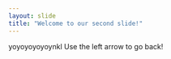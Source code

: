 ```yaml
---
layout: slide
title: "Welcome to our second slide!"
---
```

yoyoyoyoyoynkl
Use the left arrow to go back!
